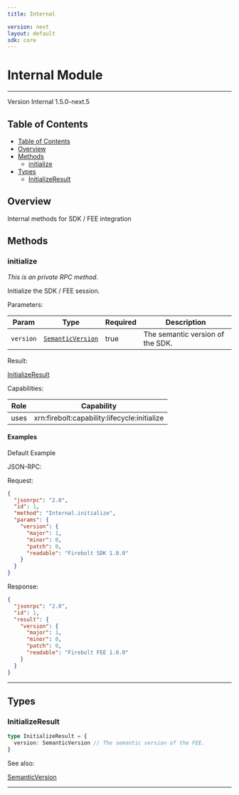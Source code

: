 ```yaml
---
title: Internal

version: next
layout: default
sdk: core
---
```


# Internal Module

---

Version Internal 1.5.0-next.5

## Table of Contents

- [Table of Contents](#table-of-contents)
- [Overview](#overview)
- [Methods](#methods)
  - [initialize](#initialize)
- [Types](#types)
  - [InitializeResult](#initializeresult)

## Overview

Internal methods for SDK / FEE integration

## Methods

### initialize

_This is an private RPC method._

Initialize the SDK / FEE session.

Parameters:

| Param     | Type                                                   | Required | Description                      |
| --------- | ------------------------------------------------------ | -------- | -------------------------------- |
| `version` | [`SemanticVersion`](../Types/schemas/#SemanticVersion) | true     | The semantic version of the SDK. |

Result:

[InitializeResult](#initializeresult)

Capabilities:

| Role | Capability                                   |
| ---- | -------------------------------------------- |
| uses | xrn:firebolt:capability:lifecycle:initialize |

#### Examples

Default Example

JSON-RPC:

Request:

```json
{
  "jsonrpc": "2.0",
  "id": 1,
  "method": "Internal.initialize",
  "params": {
    "version": {
      "major": 1,
      "minor": 0,
      "patch": 0,
      "readable": "Firebolt SDK 1.0.0"
    }
  }
}
```

Response:

```json
{
  "jsonrpc": "2.0",
  "id": 1,
  "result": {
    "version": {
      "major": 1,
      "minor": 0,
      "patch": 0,
      "readable": "Firebolt FEE 1.0.0"
    }
  }
}
```

---

## Types

### InitializeResult

```typescript
type InitializeResult = {
  version: SemanticVersion // The semantic version of the FEE.
}
```

See also:

[SemanticVersion](../Types/schemas/#SemanticVersion)

---
